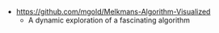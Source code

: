 - https://github.com/mgold/Melkmans-Algorithm-Visualized
  - A dynamic exploration of a fascinating algorithm
